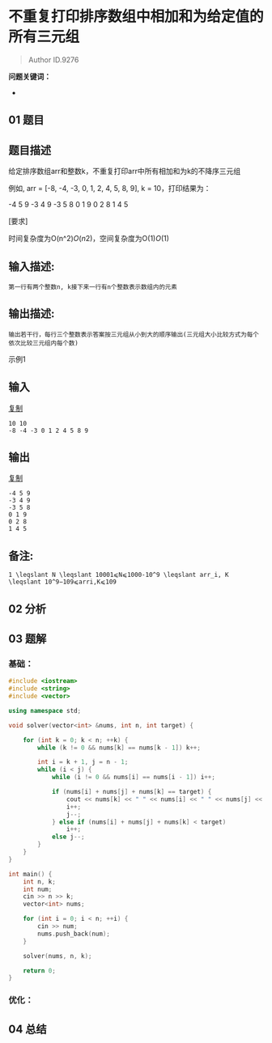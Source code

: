 # 不重复打印排序数组中相加和为给定值的所有三元组
> Author ID.9276 

**问题关键词：**

- 

## 01 题目

## 题目描述

给定排序数组arr和整数k，不重复打印arr中所有相加和为k的不降序三元组

例如, arr = [-8, -4, -3, 0, 1, 2, 4, 5, 8, 9], k = 10，打印结果为：

-4 5 9
-3 4 9
-3 5 8
0 1 9
0 2 8
1 4 5

[要求]

时间复杂度为O(n^2)*O*(*n*2)，空间复杂度为O(1)*O*(1)









## 输入描述:

```
第一行有两个整数n, k接下来一行有n个整数表示数组内的元素
```

## 输出描述:

```
输出若干行，每行三个整数表示答案按三元组从小到大的顺序输出(三元组大小比较方式为每个依次比较三元组内每个数)
```

示例1

## 输入

[复制](javascript:void(0);)

```
10 10
-8 -4 -3 0 1 2 4 5 8 9
```

## 输出

[复制](javascript:void(0);)

```
-4 5 9
-3 4 9
-3 5 8
0 1 9
0 2 8
1 4 5
```

## 备注:

```
1 \leqslant N \leqslant 10001⩽N⩽1000-10^9 \leqslant arr_i, K \leqslant 10^9−109⩽arri,K⩽109
```

## 02 分析



## 03 题解

### 基础：

```c++
#include <iostream>
#include <string>
#include <vector>

using namespace std;

void solver(vector<int> &nums, int n, int target) {

    for (int k = 0; k < n; ++k) {
        while (k != 0 && nums[k] == nums[k - 1]) k++;

        int i = k + 1, j = n - 1;
        while (i < j) {
            while (i != 0 && nums[i] == nums[i - 1]) i++;

            if (nums[i] + nums[j] + nums[k] == target) {
                cout << nums[k] << " " << nums[i] << " " << nums[j] << endl;
                i++;
                j--;
            } else if (nums[i] + nums[j] + nums[k] < target)
                i++;
            else j--;
        }
    }
}

int main() {
    int n, k;
    int num;
    cin >> n >> k;
    vector<int> nums;

    for (int i = 0; i < n; ++i) {
        cin >> num;
        nums.push_back(num);
    }

    solver(nums, n, k);

    return 0;
}
```



### 优化：



## 04 总结

